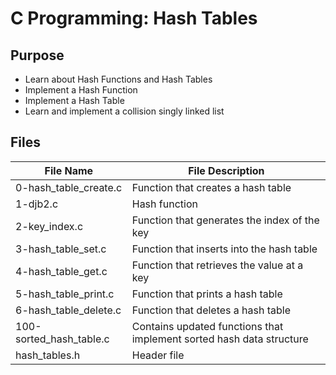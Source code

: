 # C Programming: Hash Tables

## Purpose
* Learn about Hash Functions and Hash Tables
* Implement a Hash Function
* Implement a Hash Table
* Learn and implement a collision singly linked list

## Files

| File Name               | File Description                             |
| ----------------------- | -------------------------------------------- |
| 0-hash\_table\_create.c | Function that creates a hash table           |
| 1-djb2.c                | Hash function                                |
| 2-key\_index.c          | Function that generates the index of the key |
| 3-hash\_table\_set.c    | Function that inserts into the hash table    |
| 4-hash\_table\_get.c    | Function that retrieves the value at a key   |
| 5-hash\_table\_print.c  | Function that prints a hash table            |
| 6-hash\_table\_delete.c | Function that deletes a hash table           |
| 100-sorted\_hash\_table.c | Contains updated functions that implement sorted hash data structure |
| hash\_tables.h          | Header file                                  |
